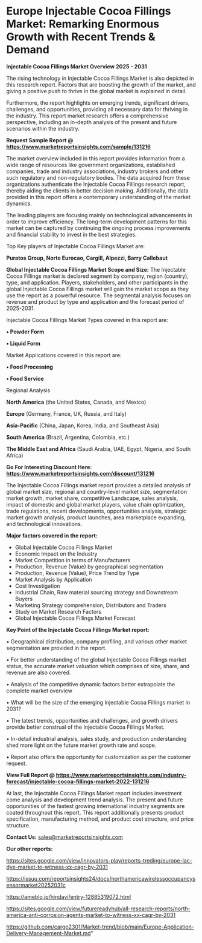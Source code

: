 # Europe Injectable Cocoa Fillings Market: Remarking Enormous Growth with Recent Trends & Demand

<Strong> Injectable Cocoa Fillings Market Overview 2025 - 2031</strong>

The rising technology in Injectable Cocoa Fillings Market is also depicted in this research report. Factors that are boosting the growth of the market, and giving a positive push to thrive in the global market is explained in detail.

Furthermore, the report highlights on emerging trends, significant drivers, challenges, and opportunities, providing all necessary data for thriving in the industry. This report market research offers a comprehensive perspective, including an in-depth analysis of the present and future scenarios within the industry.

<strong>Request Sample Report @ <a href=https://www.marketreportsinsights.com/sample/131216>https://www.marketreportsinsights.com/sample/131216</a></strong>

The market overview included in this report provides information from a wide range of resources like government organizations, established companies, trade and industry associations, industry brokers and other such regulatory and non-regulatory bodies. The data acquired from these organizations authenticate the Injectable Cocoa Fillings research report, thereby aiding the clients in better decision making. Additionally, the data provided in this report offers a contemporary understanding of the market dynamics.

The leading players are focusing mainly on technological advancements in order to improve efficiency. The long-term development patterns for this market can be captured by continuing the ongoing process improvements and financial stability to invest in the best strategies.

Top Key players of Injectable Cocoa Fillings Market are:

<strong>Puratos Group, Norte Eurocao, Cargill, Alpezzi, Barry Callebaut</strong>

<strong><b>Global Injectable Cocoa Fillings Market Scope and Size:</b></strong>
The Injectable Cocoa Fillings market is declared segment by company, region (country), type, and application. Players, stakeholders, and other participants in the global Injectable Cocoa Fillings market will gain the market scope as they use the report as a powerful resource. The segmental analysis focuses on revenue and product by type and application and the forecast period of 2025-2031.

Injectable Cocoa Fillings Market Types covered in this report are:

<strong>• Powder Form

• Liquid Form</strong>

Market Applications covered in this report are:

<strong>• Food Processing

• Food Service</strong> 

Regional Analysis

<strong>North America</strong> (the United States, Canada, and Mexico)

<strong>Europe</strong> (Germany, France, UK, Russia, and Italy)

<strong>Asia-Pacific</strong> (China, Japan, Korea, India, and Southeast Asia)

<strong>South America</strong> (Brazil, Argentina, Colombia, etc.)

<strong>The Middle East and Africa</strong> (Saudi Arabia, UAE, Egypt, Nigeria, and South Africa)

<strong>Go For Interesting Discount Here: <a href=https://www.marketreportsinsights.com/discount/131216>https://www.marketreportsinsights.com/discount/131216</a></strong>

The Injectable Cocoa Fillings market report provides a detailed analysis of global market size, regional and country-level market size, segmentation market growth, market share, competitive Landscape, sales analysis, impact of domestic and global market players, value chain optimization, trade regulations, recent developments, opportunities analysis, strategic market growth analysis, product launches, area marketplace expanding, and technological innovations.

<strong><b>Major factors covered in the report:</b></strong>
<ul>
  <li>Global Injectable Cocoa Fillings Market </li>
  <li>Economic Impact on the Industry</li>
  <li>Market Competition in terms of Manufacturers</li>
  <li>Production, Revenue (Value) by geographical segmentation</li>
  <li>Production, Revenue (Value), Price Trend by Type</li>
  <li>Market Analysis by Application</li>
  <li>Cost Investigation</li>
  <li>Industrial Chain, Raw material sourcing strategy and Downstream Buyers</li>
  <li>Marketing Strategy comprehension, Distributors and Traders</li>
  <li>Study on Market Research Factors</li>
  <li>Global Injectable Cocoa Fillings Market Forecast</li>
</ul>

<strong><b>Key Point of the Injectable Cocoa Fillings Market report:</b></strong>

• Geographical distribution, company profiling, and various other market segmentation are provided in the report.

• For better understanding of the global Injectable Cocoa Fillings market status, the accurate market valuation which comprises of size, share, and revenue are also covered.

• Analysis of the competitive dynamic factors better extrapolate the complete market overview

• What will be the size of the emerging Injectable Cocoa Fillings market in 2031?

• The latest trends, opportunities and challenges, and growth drivers provide better construal of the Injectable Cocoa Fillings Market.

• In-detail industrial analysis, sales study, and production understanding shed more light on the future market growth rate and scope.

• Report also offers the opportunity for customization as per the customer request.

<strong><b>View Full Report @ <a href=https://www.marketreportsinsights.com/industry-forecast/injectable-cocoa-fillings-market-2022-131216>https://www.marketreportsinsights.com/industry-forecast/injectable-cocoa-fillings-market-2022-131216</a></b></strong>


At last, the Injectable Cocoa Fillings Market report includes investment come analysis and development trend analysis. The present and future opportunities of the fastest growing international industry segments are coated throughout this report. This report additionally presents product specification, manufacturing method, and product cost structure, and price structure.

<strong>Contact Us:</strong>
sales@marketreportsinsights.com

<strong>Our other reports:</strong>

<a href=https://sites.google.com/view/innovators-play/reports-treding/europe-lac-dye-market-to-witness-xx-cagr-by-2031>https://sites.google.com/view/innovators-play/reports-treding/europe-lac-dye-market-to-witness-xx-cagr-by-2031</a>

<a href=https://issuu.com/reportsinsights24/docs/northamericawirelessoccupancysensormarket20252031c>https://issuu.com/reportsinsights24/docs/northamericawirelessoccupancysensormarket20252031c</a>

<a href=https://ameblo.jp/hindavi/entry-12885319072.html>https://ameblo.jp/hindavi/entry-12885319072.html</a>

<a href=https://sites.google.com/view/futurereadyhub/all-research-reports/north-america-anti-corrosion-agents-market-to-witness-xx-cagr-by-2031>https://sites.google.com/view/futurereadyhub/all-research-reports/north-america-anti-corrosion-agents-market-to-witness-xx-cagr-by-2031</a>

<a href=https://github.com/cargo2301/Market-trend/blob/main/Europe-Application-Delivery-Management-Market.md>https://github.com/cargo2301/Market-trend/blob/main/Europe-Application-Delivery-Management-Market.md</a>"
